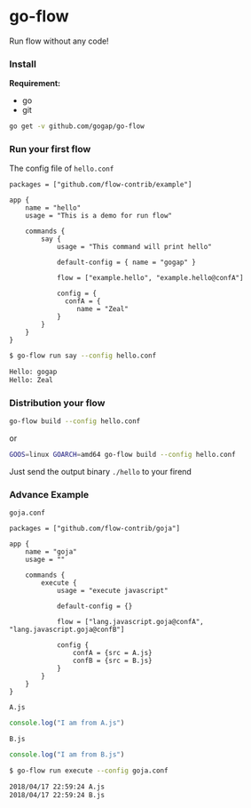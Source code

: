 go-flow
=======

Run flow without any code!


### Install

**Requirement:**

- go
- git


```bash
go get -v github.com/gogap/go-flow
```


### Run your first flow


The config file of `hello.conf`

```hocon
packages = ["github.com/flow-contrib/example"]

app {
    name = "hello"
    usage = "This is a demo for run flow"

    commands {
        say {
            usage = "This command will print hello"

            default-config = { name = "gogap" }

            flow = ["example.hello", "example.hello@confA"]
            
            config = {
              confA = {
                 name = "Zeal"
            }
        }
    }
}
```

```bash
$ go-flow run say --config hello.conf

Hello: gogap
Hello: Zeal
```

### Distribution your flow

```bash
go-flow build --config hello.conf
```

or 

```bash
GOOS=linux GOARCH=amd64 go-flow build --config hello.conf
```

Just send the output binary `./hello` to your firend


### Advance Example

`goja.conf`

```hocon
packages = ["github.com/flow-contrib/goja"]

app {
	name = "goja"
	usage = ""

	commands {
		execute {
			usage = "execute javascript"

			default-config = {}

			flow = ["lang.javascript.goja@confA", "lang.javascript.goja@confB"]

			config {
				confA = {src = A.js}
				confB = {src = B.js}
			}
		}
	}
}
```


`A.js`

```javascript
console.log("I am from A.js")
```

`B.js`

```javascript
console.log("I am from B.js")
```

```bash
$ go-flow run execute --config goja.conf 

2018/04/17 22:59:24 A.js
2018/04/17 22:59:24 B.js
```

